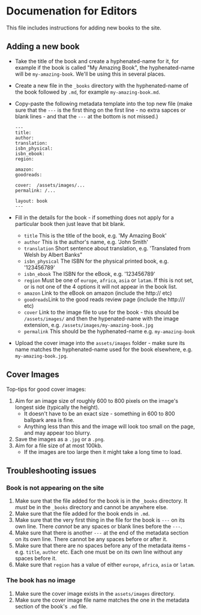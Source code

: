 # Documenation for Editors
This file includes instructions for adding new books to the site.

## Adding a new book

* Take the title of the book and create a hyphenated-name for it, for example if the book is called "My Amazing Book", the hyphenated-name will be `my-amazing-book`. We'll be using this in several places.
* Create a new file in the `_books` directory with the hyphenated-name of the book followed by `.md`, for example `my-amazing-book.md`.
* Copy-paste the following metadata template into the top new file (make sure that the `---` is the first thing on the first line - no extra sapces or blank lines - and that the `---` at the bottom is not missed.)

  ```
  ---
  title: 
  author: 
  translation: 
  isbn_physical: 
  isbn_ebook: 
  region: 

  amazon: 
  goodreads: 

  cover:  /assets/images/...
  permalink: /...

  layout: book
  ---
  ```

* Fill in the details for the book - if something does not apply for a particular book then just leave that bit blank.
  - `title` This is the title of the book, e.g. 'My Amazing Book'
  - `author` This is the author's name, e.g. 'John Smith'
  - `translation` Short sentence about translation, e.g. 'Translated from Welsh by Albert Banks"
  - `isbn_physical` The ISBN for the physical printed book, e.g. '123456789'
  - `isbn_ebook` The ISBN for the eBook, e.g. '123456789'
  - `region` Must be one of `europe`, `africa`, `asia` or `latam`.  If this is not set, or is not one of the 4 options it will not appear in the book list.
  - `amazon` Link to the eBook on amazon (include the http:// etc)
  - `goodreads`Link to the good reads review page (include the http:/// etc)
  - `cover` Link to the image file to use for the book - this should be `/assets/images/` and then the hypenated-name with the image extension, e.g. `/assets/images/my-amazing-book.jpg`
  - `permalink` This should be the hyphenated-name e.g. `my-amazing-book`
* Upload the cover image into the `assets/images` folder - make sure its name matches the hyphenated-name used for the book elsewhere, e.g. `my-amazing-book.jpg`.

## Cover Images

Top-tips for good cover images:
 
1. Aim for an image size of roughly 600 to 800 pixels on the image's longest side (typically the height).
   * It doesn't have to be an exact size - something in 600 to 800 ballpark area is fine.
   * Anything less than this and the image will look too small on the page, and may appear too blurry.
1. Save the images as a `.jpg` or a `.png`.
1. Aim for a file size of at most 100kb.
   * If the images are too large then it might take a long time to load.


## Troubleshooting issues

### Book is not appearing on the site

1. Make sure that the file added for the book is in the `_books` directory.  It *must* be in the `_books` directory and cannot be anywhere else.
1. Make sure that the file added for the book ends in `.md`.
1. Make sure that the very first thing in the file for the book is `---` on its own line.  There *cannot* be any spaces or blank lines before the `---`.
1. Make sure that there is another `---` at the end of the metadata section on its own line. There cannot be any spaces before or after it.
1. Make sure that there are no spaces before any of the metadata items - e.g. `title`, `author` etc.  Each one must be on its own line without any spaces before it.
1. Make sure that `region` has a value of either `europe`, `africa`, `asia` or `latam`.

### The book has no image

1. Make sure the cover image exists in the `assets/images` directory.
1. Make sure the cover image file name matches the one in the metadata section of the book's `.md` file.
